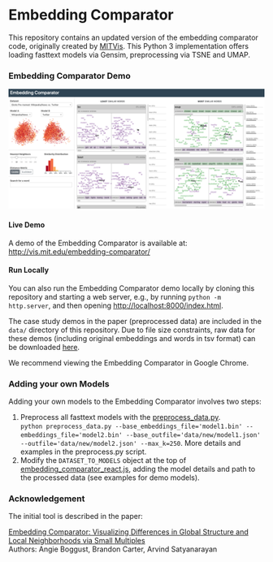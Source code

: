 # Embedding Comparator

This repository contains an updated version of the embedding comparator code, originally created by [MITVis](http://vis.mit.edu/). This Python 3 implementation offers loading fasttext models via Gensim, preprocessing via TSNE and UMAP.

### Embedding Comparator Demo

![demo](/images/demo.png)

#### Live Demo

A demo of the Embedding Comparator is available at: <http://vis.mit.edu/embedding-comparator/>

#### Run Locally

You can also run the Embedding Comparator demo locally by cloning this repository and starting a web server, e.g., by running `python -m http.server`, and then opening <http://localhost:8000/index.html>.

The case study demos in the paper (preprocessed data) are included in the `data/` directory of this repository.
Due to file size constraints, raw data for these demos (including original embeddings and words in tsv format) can be downloaded [here](http://vis.mit.edu/embedding-comparator/raw_data/).

We recommend viewing the Embedding Comparator in Google Chrome.


### Adding your own Models

Adding your own models to the Embedding Comparator involves two steps:

1. Preprocess all fasttext models with the [preprocess_data.py](preprocess_data.py).  
`python preprocess_data.py --base_embeddings_file='model1.bin' --embeddings_file='model2.bin' --base_outfile='data/new/model1.json' --outfile='data/new/model2.json' --max_k=250`. More details and examples in the preprocess.py script.
2. Modify the `DATASET_TO_MODELS` object at the top of [embedding_comparator_react.js](embedding_comparator_react.js), adding the model details and path to the processed data (see examples for demo models).


### Acknowledgement

The initial tool is described in the paper:

[Embedding Comparator: Visualizing Differences in Global Structure and Local Neighborhoods via Small Multiples](https://arxiv.org/abs/1912.04853)
<br>
Authors: Angie Boggust, Brandon Carter, Arvind Satyanarayan

